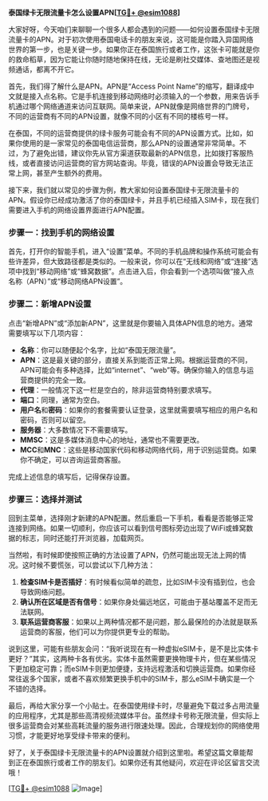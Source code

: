**泰国绿卡无限流量卡怎么设置APN[[TG💪+ @esim1088](https://t.me/s/esim1088)]**

大家好呀，今天咱们来聊聊一个很多人都会遇到的问题——如何设置泰国绿卡无限流量卡的APN。对于初次使用泰国电话卡的朋友来说，这可能是你踏入异国网络世界的第一步，也是关键一步。如果你正在泰国旅行或者工作，这张卡可能就是你的救命稻草，因为它能让你随时随地保持在线，无论是刷社交媒体、查地图还是视频通话，都离不开它。

首先，我们得了解什么是APN。APN是“Access Point Name”的缩写，翻译成中文就是接入点名称。它是手机连接到移动网络时必须输入的一个参数，用来告诉手机通过哪个网络通道来访问互联网。简单来说，APN就像是网络世界的门牌号，不同的运营商有不同的APN设置，就像不同的小区有不同的楼栋号一样。

在泰国，不同的运营商提供的绿卡服务可能会有不同的APN设置方式。比如，如果你使用的是一家常见的泰国电信运营商，那么APN的设置通常非常简单。不过，为了避免出错，建议你先从官方渠道获取最新的APN信息，比如拨打客服热线，或者直接访问运营商的官方网站查询。毕竟，错误的APN设置会导致无法正常上网，甚至产生额外的费用。

接下来，我们就以常见的步骤为例，教大家如何设置泰国绿卡无限流量卡的APN。假设你已经成功激活了你的泰国绿卡，并且手机已经插入SIM卡，现在我们需要进入手机的网络设置界面进行APN配置。

### 步骤一：找到手机的网络设置

首先，打开你的智能手机，进入“设置”菜单。不同的手机品牌和操作系统可能会有些许差异，但大致路径都是类似的。一般来说，你可以在“无线和网络”或“连接”选项中找到“移动网络”或“蜂窝数据”。点击进入后，你会看到一个选项叫做“接入点名称（APN）”或“移动网络APN设置”。

### 步骤二：新增APN设置

点击“新增APN”或“添加新APN”，这里就是你要输入具体APN信息的地方。通常需要填写以下几项内容：

- **名称**：你可以随便起个名字，比如“泰国无限流量”。
- **APN**：这是最关键的部分，直接关系到能否正常上网。根据运营商的不同，APN可能会有多种选择，比如“internet”、“web”等。确保你输入的信息与运营商提供的完全一致。
- **代理**：一般情况下这一栏是空白的，除非运营商特别要求填写。
- **端口**：同理，通常为空白。
- **用户名**和**密码**：如果你的套餐需要认证登录，这里就需要填写相应的用户名和密码，否则可以留空。
- **服务器**：大多数情况下不需要填写。
- **MMSC**：这是多媒体消息中心的地址，通常也不需要更改。
- **MCC**和**MNC**：这些是移动国家代码和移动网络代码，用于识别运营商。如果你不确定，可以咨询运营商客服。

完成上述信息的填写后，记得保存设置。

### 步骤三：选择并测试

回到主菜单，选择刚才新建的APN配置。然后重启一下手机，看看是否能够正常连接到网络。如果一切顺利，你应该可以看到信号图标旁边出现了WiFi或蜂窝数据的标志，同时还能打开浏览器，加载网页。

当然啦，有时候即使按照正确的方法设置了APN，仍然可能出现无法上网的情况。这时候不要慌张，可以尝试以下几种方法：

1. **检查SIM卡是否插好**：有时候看似简单的疏忽，比如SIM卡没有插到位，也会导致网络问题。
2. **确认所在区域是否有信号**：如果你身处偏远地区，可能由于基站覆盖不足而无法联网。
3. **联系运营商客服**：如果以上两种情况都不是问题，那么最保险的办法就是联系运营商的客服，他们可以为你提供更专业的帮助。

说到这里，可能有些朋友会问：“我听说现在有一种虚拟eSIM卡，是不是比实体卡更好？”其实，这两种卡各有优劣。实体卡虽然需要更换物理卡片，但在某些情况下更加稳定可靠；而eSIM卡则更加便捷，支持远程激活和切换运营商。如果你经常往返多个国家，或者不喜欢频繁更换手机中的SIM卡，那么eSIM卡确实是一个不错的选择。

最后，再给大家分享一个小贴士。在泰国使用绿卡时，尽量避免下载过多占用流量的应用程序，尤其是那些高清视频流媒体平台。虽然绿卡号称无限流量，但实际上很多运营商会对某些高耗流量的服务进行限速处理。因此，合理规划你的网络使用习惯，才能更好地享受绿卡带来的便利。

好了，关于泰国绿卡无限流量卡的APN设置就介绍到这里啦。希望这篇文章能帮到正在泰国旅行或者工作的朋友们。如果你还有其他疑问，欢迎在评论区留言交流哦！

[[TG💪+ @esim1088](https://t.me/s/esim1088) ![Image](https://i.postimg.cc/4NQfJmqS/Snipaste-2025-05-13-00-14-12.png)]